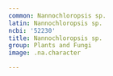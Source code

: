 ```yaml
---
common: Nannochloropsis sp.
latin: Nannochloropsis sp.
ncbi: '52230'
title: Nannochloropsis sp.
group: Plants and Fungi
image: .na.character

---
```

